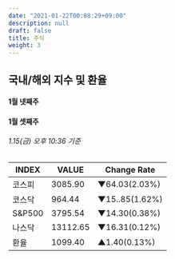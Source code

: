 ```yaml
---
date: "2021-01-22T00:08:29+09:00"
description: null
draft: false
title: 주식
weight: 3
---
```


## 국내/해외 지수 및 환율


#### 1월 넷째주

#### 1월 셋째주 
###### 1.15(금) 오후 10:36 기준
| INDEX  | VALUE    | Change Rate    | 
| ------ | -------- | -------------- |
| 코스피 | 3085.90  | ▼64.03(2.03%)  |
| 코스닥 | 964.44   | ▼15..85(1.62%) |
| S&P500 | 3795.54  | ▼14.30(0.38%)  |
| 나스닥 | 13112.65 | ▼16.31(0.12%)  |
| 환율   | 1099.40  | ▲1.40(0.13%)   |